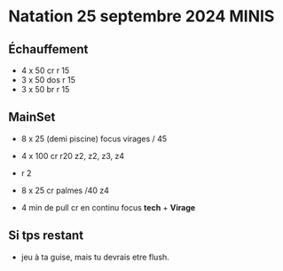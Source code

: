 # Natation 25 septembre 2024 MINIS

## Échauffement

* 4 x 50 cr r 15
* 3 x 50 dos r 15
* 3 x 50 br r 15

## MainSet

* 8 x 25 (demi piscine) focus virages / 45
* 4 x 100 cr r20 z2, z2, z3, z4
* r 2
* 8 x 25 cr palmes /40 z4

* 4 min de pull cr en continu focus **tech** + **Virage**

## Si tps restant

* jeu à ta guise, mais tu devrais etre flush.
